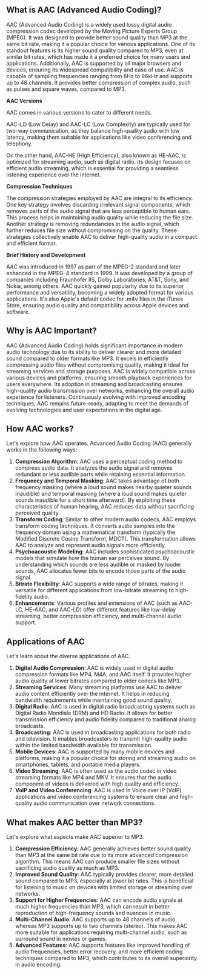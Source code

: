 ## What is AAC (Advanced Audio Coding)?

AAC (Advanced Audio Coding) is a widely used lossy digital audio compression codec developed by the Moving Picture Experts Group (MPEG). It was designed to provide better sound quality than MP3 at the same bit rate, making it a popular choice for various applications. One of its standout features is its higher sound quality compared to MP3, even at similar bit rates, which has made it a preferred choice for many users and applications. Additionally, AAC is supported by all major browsers and devices, ensuring its widespread compatibility and ease of use. AAC is capable of sampling frequencies ranging from 8Hz to 96kHz and supports up to 48 channels. It provides better compression of complex audio, such as pulses and square waves, compared to MP3.

**AAC Versions**

AAC comes in various versions to cater to different needs. 

AAC-LD (Low Delay) and AAC-LC (Low Complexity) are typically used for two-way communication, as they balance high-quality audio with low latency, making them suitable for applications like video conferencing and telephony. 

On the other hand, AAC-HE (High Efficiency), also known as HE-AAC, is optimized for streaming audio, such as digital radio. Its design focuses on efficient audio streaming, which is essential for providing a seamless listening experience over the internet.

**Compression Techniques**

The compression strategies employed by AAC are integral to its efficiency. One key strategy involves discarding irrelevant signal components, which removes parts of the audio signal that are less perceptible to human ears. This process helps in maintaining audio quality while reducing the file size. Another strategy is removing redundancies in the audio signal, which further reduces file size without compromising on the quality. These strategies collectively enable AAC to deliver high-quality audio in a compact and efficient format.

**Brief History and Development**

AAC was introduced in 1997 as part of the MPEG-2 standard and later enhanced in the MPEG-4 standard in 1999. It was developed by a group of companies including Fraunhofer IIS, Dolby Laboratories, AT&T, Sony, and Nokia, among others. AAC quickly gained popularity due to its superior performance and versatility, becoming a widely adopted format for various applications. It's also Apple's default codec for .m4v files in the iTunes Store, ensuring audio quality and compatibility across Apple devices and software.

## Why is AAC Important?

AAC (Advanced Audio Coding) holds significant importance in modern audio technology due to its ability to deliver clearer and more detailed sound compared to older formats like MP3. It excels in efficiently compressing audio files without compromising quality, making it ideal for streaming services and storage purposes. AAC is widely compatible across various devices and platforms, ensuring smooth playback experiences for users everywhere. Its adoption in streaming and broadcasting ensures high-quality audio transmission over networks, enhancing the overall audio experience for listeners. Continuously evolving with improved encoding techniques, AAC remains future-ready, adapting to meet the demands of evolving technologies and user expectations in the digital age.

## How AAC works?

Let's explore how AAC operates. Advanced Audio Coding (AAC) generally works in the following ways:

1. **Compression Algorithm**: AAC uses a perceptual coding method to compress audio data. It analyzes the audio signal and removes redundant or less audible parts while retaining essential information.
1. **Frequency and Temporal Masking**: AAC takes advantage of both frequency masking (where a loud sound makes nearby quieter sounds inaudible) and temporal masking (where a loud sound makes quieter sounds inaudible for a short time afterward). By exploiting these characteristics of human hearing, AAC reduces data without sacrificing perceived quality.
1. **Transform Coding**: Similar to other modern audio codecs, AAC employs transform coding techniques. It converts audio samples into the frequency domain using a mathematical transform (typically the Modified Discrete Cosine Transform, MDCT). This transformation allows AAC to analyze and represent audio signals more efficiently.
1. **Psychoacoustic Modeling**: AAC includes sophisticated psychoacoustic models that simulate how the human ear perceives sound. By understanding which sounds are less audible or masked by louder sounds, AAC allocates fewer bits to encode those parts of the audio signal.
1. **Bitrate Flexibility**: AAC supports a wide range of bitrates, making it versatile for different applications from low-bitrate streaming to high-fidelity audio.
1. **Enhancements**: Various profiles and extensions of AAC (such as AAC-LC, HE-AAC, and AAC-LD) offer different features like low-delay streaming, better compression efficiency, and multi-channel audio support.

## Applications of AAC

Let's learn about the diverse applications of AAC.

1. **Digital Audio Compression**: AAC is widely used in digital audio compression formats like MP4, M4A, and AAC itself. It provides higher audio quality at lower bitrates compared to older codecs like MP3.
1. **Streaming Services**: Many streaming platforms use AAC to deliver audio content efficiently over the internet. It helps in reducing bandwidth requirements while maintaining good sound quality.
1. **Digital Radio**: AAC is used in digital radio broadcasting systems such as Digital Radio Mondiale (DRM) and HD Radio. It allows for better transmission efficiency and audio fidelity compared to traditional analog broadcasts.
1. **Broadcasting**: AAC is used in broadcasting applications for both radio and television. It enables broadcasters to transmit high-quality audio within the limited bandwidth available for transmission.
1. **Mobile Devices**: AAC is supported by many mobile devices and platforms, making it a popular choice for storing and streaming audio on smartphones, tablets, and portable media players.
1. **Video Streaming**: AAC is often used as the audio codec in video streaming formats like MP4 and MKV. It ensures that the audio component of videos is delivered with high quality and efficiency.
1. **VoIP and Video Conferencing**: AAC is used in Voice over IP (VoIP) applications and video conferencing systems to ensure clear and high-quality audio communication over network connections.

## What makes AAC better than MP3?

Let's explore what aspects make AAC superior to MP3.

1. **Compression Efficiency**: AAC generally achieves better sound quality than MP3 at the same bit rate due to its more advanced compression algorithm. This means AAC can produce smaller file sizes without sacrificing audio quality as much as MP3.
1. **Improved Sound Quality**: AAC typically provides clearer, more detailed sound compared to MP3, especially at lower bit rates. This is beneficial for listening to music on devices with limited storage or streaming over networks.
1. **Support for Higher Frequencies**: AAC can encode audio signals at much higher frequencies than MP3, which can result in better reproduction of high-frequency sounds and nuances in music.
1. **Multi-Channel Audio**: AAC supports up to 48 channels of audio, whereas MP3 supports up to two channels (stereo). This makes AAC more suitable for applications requiring multi-channel audio, such as surround sound in movies or games.
1. **Advanced Features**: AAC supports features like improved handling of audio frequencies, better error recovery, and more efficient coding techniques compared to MP3, which contributes to its overall superiority in audio encoding.



